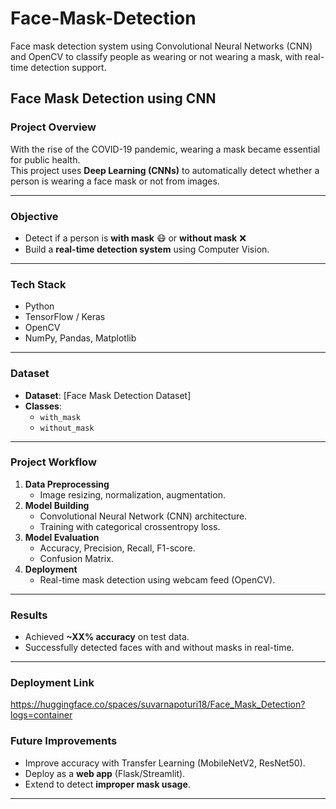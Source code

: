 # Face-Mask-Detection
Face mask detection system using Convolutional Neural Networks (CNN) and OpenCV to classify people as wearing or not wearing a mask, with real-time detection support.

##  Face Mask Detection using CNN

### Project Overview
With the rise of the COVID-19 pandemic, wearing a mask became essential for public health.  
This project uses **Deep Learning (CNNs)** to automatically detect whether a person is wearing a face mask or not from images.

---

###  Objective
- Detect if a person is **with mask** 😷 or **without mask** ❌  
- Build a **real-time detection system** using Computer Vision.

---

###  Tech Stack
- Python  
- TensorFlow / Keras  
- OpenCV  
- NumPy, Pandas, Matplotlib  

---

###  Dataset
- **Dataset**: [Face Mask Detection Dataset]  
- **Classes**:  
  - `with_mask`  
  - `without_mask`  

---

### Project Workflow
1. **Data Preprocessing**
   - Image resizing, normalization, augmentation.  
2. **Model Building**
   - Convolutional Neural Network (CNN) architecture.  
   - Training with categorical crossentropy loss.  
3. **Model Evaluation**
   - Accuracy, Precision, Recall, F1-score.  
   - Confusion Matrix.  
4. **Deployment**
   - Real-time mask detection using webcam feed (OpenCV).  

---

### Results
- Achieved **~XX% accuracy** on test data.  
- Successfully detected faces with and without masks in real-time.  

---
### Deployment Link
https://huggingface.co/spaces/suvarnapoturi18/Face_Mask_Detection?logs=container
### Future Improvements
- Improve accuracy with Transfer Learning (MobileNetV2, ResNet50).  
- Deploy as a **web app** (Flask/Streamlit).  
- Extend to detect **improper mask usage**.  

---
